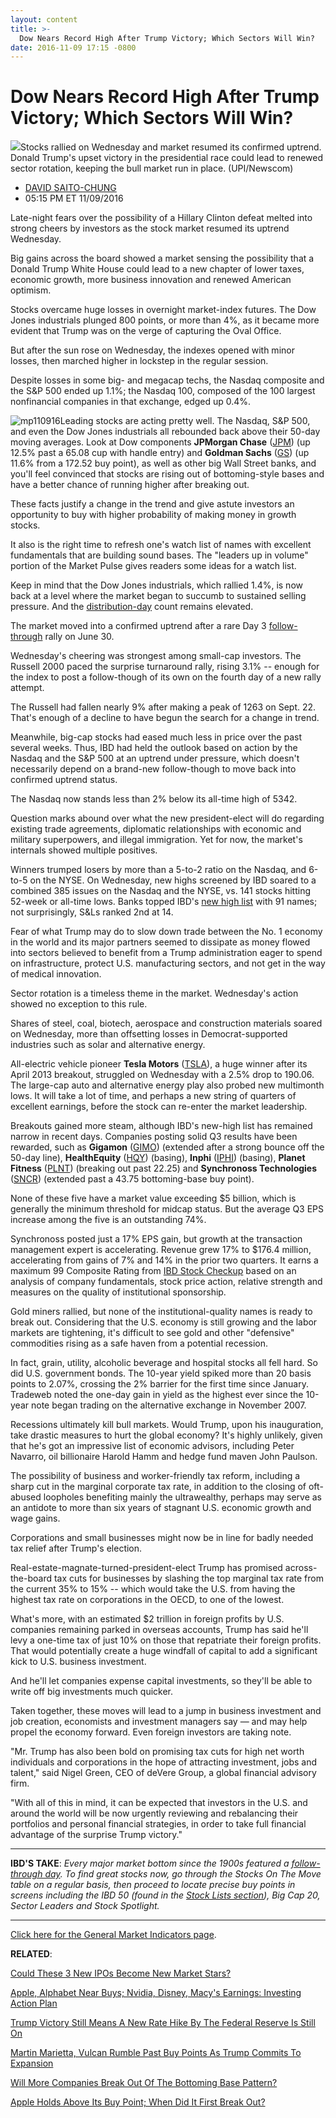 ```yaml
---
layout: content
title: >-
  Dow Nears Record High After Trump Victory; Which Sectors Will Win?
date: 2016-11-09 17:15 -0800
---
```



Dow Nears Record High After Trump Victory; Which Sectors Will Win?
===================================================================


![](https://www.investors.com/wp-content/uploads/2016/11/BIGpic_trump_110916_newscom.jpg)Stocks rallied on Wednesday and market resumed its confirmed uptrend. Donald Trump's upset victory in the presidential race could lead to renewed sector rotation, keeping the bull market run in place. (UPI/Newscom) 



* [DAVID SAITO-CHUNG](https://www.investors.com/author/chungd/ "Posts by DAVID SAITO-CHUNG")
* 05:15 PM ET 11/09/2016




Late-night fears over the possibility of a Hillary Clinton defeat melted into strong cheers by investors as the stock market resumed its uptrend Wednesday.


Big gains across the board showed a market sensing the possibility that a Donald Trump White House could lead to a new chapter of lower taxes, economic growth, more business innovation and renewed American optimism.


Stocks overcame huge losses in overnight market-index futures. The Dow Jones industrials plunged 800 points, or more than 4%, as it became more evident that Trump was on the verge of capturing the Oval Office.


But after the sun rose on Wednesday, the indexes opened with minor losses, then marched higher in lockstep in the regular session.


Despite losses in some big- and megacap techs, the Nasdaq composite and the S&P 500 ended up 1.1%; the Nasdaq 100, composed of the 100 largest nonfinancial companies in that exchange, edged up 0.4%.


![mp110916](https://www.investors.com/wp-content/uploads/2016/11/MP110916-154x300.png)Leading stocks are acting pretty well. The Nasdaq, S&P 500, and even the Dow Jones industrials all rebounded back above their 50-day moving averages. Look at Dow components **JPMorgan Chase** ([JPM](https://research.investors.com/quote.aspx?symbol=JPM)) (up 12.5% past a 65.08 cup with handle entry) and **Goldman Sachs** ([GS](https://research.investors.com/quote.aspx?symbol=GS)) (up 11.6% from a 172.52 buy point), as well as other big Wall Street banks, and you'll feel convinced that stocks are rising out of bottoming-style bases and have a better chance of running higher after breaking out.


These facts justify a change in the trend and give astute investors an opportunity to buy with higher probability of making money in growth stocks.


It also is the right time to refresh one's watch list of names with excellent fundamentals that are building sound bases. The "leaders up in volume" portion of the Market Pulse gives readers some ideas for a watch list.


Keep in mind that the Dow Jones industrials, which rallied 1.4%, is now back at a level where the market began to succumb to sustained selling pressure. And the [distribution-day](http://education.investors.com/lesson.aspx?id=735759&sourceid=735764) count remains elevated.


The market moved into a confirmed uptrend after a rare Day 3 [follow-through](http://education.investors.com/lesson.aspx?id=735761&sourceid=735764) rally on June 30.


Wednesday's cheering was strongest among small-cap investors. The Russell 2000 paced the surprise turnaround rally, rising 3.1% -- enough for the index to post a follow-though of its own on the fourth day of a new rally attempt.


The Russell had fallen nearly 9% after making a peak of 1263 on Sept. 22. That's enough of a decline to have begun the search for a change in trend.


Meanwhile, big-cap stocks had eased much less in price over the past several weeks. Thus, IBD had held the outlook based on action by the Nasdaq and the S&P 500 at an uptrend under pressure, which doesn't necessarily depend on a brand-new follow-though to move back into confirmed uptrend status.


The Nasdaq now stands less than 2% below its all-time high of 5342.


Question marks abound over what the new president-elect will do regarding existing trade agreements, diplomatic relationships with economic and military superpowers, and illegal immigration. Yet for now, the market's internals showed multiple positives.


Winners trumped losers by more than a 5-to-2 ratio on the Nasdaq, and 6-to-5 on the NYSE. On Wednesday, new highs screened by IBD soared to a combined 385 issues on the Nasdaq and the NYSE, vs. 141 stocks hitting 52-week or all-time lows. Banks topped IBD's [new high list](https://www.investors.com/data-tables/new-high-list-nov-09-2016/) with 91 names; not surprisingly, S&Ls ranked 2nd at 14.


Fear of what Trump may do to slow down trade between the No. 1 economy in the world and its major partners seemed to dissipate as money flowed into sectors believed to benefit from a Trump administration eager to spend on infrastructure, protect U.S. manufacturing sectors, and not get in the way of medical innovation.


Sector rotation is a timeless theme in the market. Wednesday's action showed no exception to this rule.


Shares of steel, coal, biotech, aerospace and construction materials soared on Wednesday, more than offsetting losses in Democrat-supported industries such as solar and alternative energy.


All-electric vehicle pioneer **Tesla Motors** ([TSLA](https://research.investors.com/quote.aspx?symbol=TSLA)), a huge winner after its April 2013 breakout, struggled on Wednesday with a 2.5% drop to 190.06. The large-cap auto and alternative energy play also probed new multimonth lows. It will take a lot of time, and perhaps a new string of quarters of excellent earnings, before the stock can re-enter the market leadership.


Breakouts gained more steam, although IBD's new-high list has remained narrow in recent days.
Companies posting solid Q3 results have been rewarded, such as **Gigamon** ([GIMO](https://research.investors.com/quote.aspx?symbol=GIMO)) (extended after a strong bounce off the 50-day line), **HealthEquity** ([HQY](https://research.investors.com/quote.aspx?symbol=HQY)) (basing), **Inphi** ([IPHI](https://research.investors.com/quote.aspx?symbol=IPHI)) (basing), **Planet Fitness** ([PLNT](https://research.investors.com/quote.aspx?symbol=PLNT)) (breaking out past 22.25) and **Synchronoss Technologies** ([SNCR](https://research.investors.com/quote.aspx?symbol=SNCR)) (extended past a 43.75 bottoming-base buy point).


None of these five have a market value exceeding $5 billion, which is generally the minimum threshold for midcap status. But the average Q3 EPS increase among the five is an outstanding 74%.


Synchronoss posted just a 17% EPS gain, but growth at the transaction management expert is accelerating. Revenue grew 17% to $176.4 million, accelerating from gains of 7% and 14% in the prior two quarters. It earns a maximum 99 Composite Rating from [IBD Stock Checkup](http://research.investors.com/stock-checkup/nasdaq-synchronoss-technologies-sncr.aspx) based on an analysis of company fundamentals, stock price action, relative strength and measures on the quality of institutional sponsorship.


Gold miners rallied, but none of the institutional-quality names is ready to break out. Considering that the U.S. economy is still growing and the labor markets are tightening, it's difficult to see gold and other "defensive" commodities rising as a safe haven from a potential recession.


In fact, grain, utility, alcoholic beverage and hospital stocks all fell hard. So did U.S. government bonds. The 10-year yield spiked more than 20 basis points to 2.07%, crossing the 2% barrier for the first time since January. Tradeweb noted the one-day gain in yield as the highest ever since the 10-year note began trading on the alternative exchange in November 2007.


Recessions ultimately kill bull markets. Would Trump, upon his inauguration, take drastic measures to hurt the global economy? It's highly unlikely, given that he's got an impressive list of economic advisors, including Peter Navarro, oil billionaire Harold Hamm and hedge fund maven John Paulson.


The possibility of business and worker-friendly tax reform, including a sharp cut in the marginal corporate tax rate, in addition to the closing of oft-abused loopholes benefiting mainly the ultrawealthy, perhaps may serve as an antidote to more than six years of stagnant U.S. economic growth and wage gains.


Corporations and small businesses might now be in line for badly needed tax relief after Trump's election.


Real-estate-magnate-turned-president-elect Trump has promised across-the-board tax cuts for businesses by slashing the top marginal tax rate from the current 35% to 15% -- which would take the U.S. from having the highest tax rate on corporations in the OECD, to one of the lowest.


What's more, with an estimated $2 trillion in foreign profits by U.S. companies remaining parked in overseas accounts, Trump has said he'll levy a one-time tax of just 10% on those that repatriate their foreign profits. That would potentially create a huge windfall of capital to add a significant kick to U.S. business investment.


And he'll let companies expense capital investments, so they'll be able to write off big investments much quicker.


Taken together, these moves will lead to a jump in business investment and job creation, economists and investment managers say — and may help propel the economy forward. Even foreign investors are taking note.


"Mr. Trump has also been bold on promising tax cuts for high net worth individuals and corporations in the hope of attracting investment, jobs and talent," said Nigel Green, CEO of deVere Group, a global financial advisory firm.


"With all of this in mind, it can be expected that investors in the U.S. and around the world will be now urgently reviewing and rebalancing their portfolios and personal financial strategies, in order to take full financial advantage of the surprise Trump victory."




---


**IBD'S TAKE**: *Every major market bottom since the 1900s featured a [follow-through day](https://www.investors.com/ibd-university/market-timing/market-bottoms/). To find great stocks now, go through the Stocks On The Move table on a regular basis, then proceed to locate precise buy points in screens including the IBD 50 (found in the [Stock Lists section](http://research.investors.com/stock-lists/)), Big Cap 20, Sector Leaders and Stock Spotlight.*




---


[Click here for the General Market Indicators page](https://www.investors.com/wp-content/uploads/2016/11/IBD0911153817GMI.pdf).


**RELATED**:


[Could These 3 New IPOs Become New Market Stars?](https://www.investors.com/stock-lists/ipo-analysis/can-these-ipo-stocks-create-bases-that-lead-to-grand-breakouts/)


[Apple, Alphabet Near Buys; Nvidia, Disney, Macy's Earnings: Investing Action Plan](https://www.investors.com/research/investing-action-plan/apple-alphabet-near-buys-nvidia-disney-macys-earnings-investing-action-plan/)


[Trump Victory Still Means A New Rate Hike By The Federal Reserve Is Still On](https://www.investors.com/news/economy/trump-wins-treasury-yields-sink-no-surge-december-fed-hike-still-on-tap/)


[Martin Marietta, Vulcan Rumble Past Buy Points As Trump Commits To Expansion](https://www.investors.com/stock-lists/stock-spotlight/martin-marietta-vulcan-rumble-past-buy-points-as-trump-commits-to-expansion/)


[Will More Companies Break Out Of The Bottoming Base Pattern?](https://www.investors.com/how-to-invest/investors-corner/investing-after-a-market-deep-freeze-how-to-spot-the-bottoming-base/)


[Apple Holds Above Its Buy Point; When Did It First Break Out?](https://www.investors.com/market-trend/stock-market-today/stocks-up-early-apple-stages-1st-breakout-in-more-than-1-year/)


 


 


 




